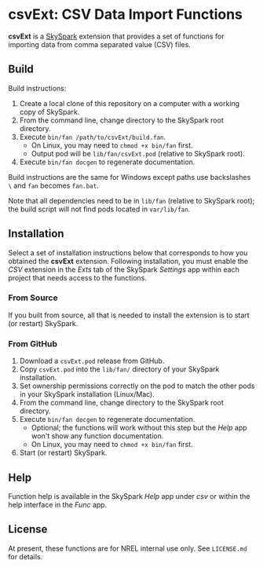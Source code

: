 csvExt: CSV Data Import Functions
=================================

**csvExt** is a [SkySpark] extension that provides a set of functions for importing data from comma
separated value (CSV) files.

[SkySpark]: http://skyfoundry.com/skyspark/ "SkySpark"

Build
-----

Build instructions:

1. Create a local clone of this repository on a computer with a working copy of SkySpark.
2. From the command line, change directory to the SkySpark root directory.
3. Execute `bin/fan /path/to/csvExt/build.fan`.
   * On Linux, you may need to `chmod +x bin/fan` first.
   * Output pod will be `lib/fan/csvExt.pod` (relative to SkySpark root).
4. Execute `bin/fan docgen` to regenerate documentation.

Build instructions are the same for Windows except paths use backslashes `\` and `fan` becomes
`fan.bat`.

Note that all dependencies need to be in `lib/fan` (relative to SkySpark root); the build script
will not find pods located in `var/lib/fan`.
   
Installation
------------

Select a set of installation instructions below that corresponds to how you obtained the
**csvExt** extension. Following installation, you must enable the *CSV* extension in the *Exts* tab
of the SkySpark *Settings* app within each project that needs access to the functions.

### From Source ###

If you built from source, all that is needed to install the extension is to start (or restart)
SkySpark.

### From GitHub ###

1. Download a `csvExt.pod` release from GitHub.
2. Copy `csvExt.pod` into the `lib/fan/` directory of your SkySpark installation.
3. Set ownership permissions correctly on the pod to match the other pods in your SkySpark
   installation (Linux/Mac).
4. From the command line, change directory to the SkySpark root directory.
5. Execute `bin/fan docgen` to regenerate documentation.
   * Optional; the functions will work without this step but the *Help* app won't show any
     function documentation.
   * On Linux, you may need to `chmod +x bin/fan` first.
6. Start (or restart) SkySpark.

Help
----

Function help is available in the SkySpark *Help* app under *csv* or within the help interface
in the *Func* app.

License
-------

At present, these functions are for NREL internal use only. See `LICENSE.md` for details.

